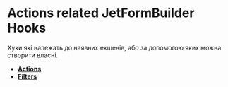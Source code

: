 # Actions related JetFormBuilder Hooks

Хуки які належать до наявних екшенів, або за допомогою яких можна створити власні.

* **<a href="/03-jet-form-builder/hooks/actions/actions.md">Actions</a>**
* **<a href="/03-jet-form-builder/hooks/actions/filters.md">Filters</a>**
